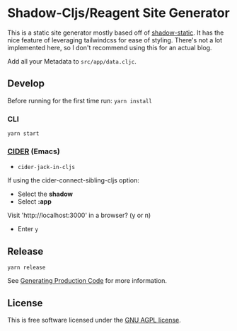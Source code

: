 # Shadow-Cljs/Reagent Site Generator
This is a static site generator mostly based off of [shadow-static](https://github.com/yosevu/shadow-static "shadow-static by yosevu").
It has the nice feature of leveraging tailwindcss for ease of styling.
There's not a lot implemented here, so I don't recommend using this for an actual blog.

Add all your Metadata to `src/app/data.cljc`.

## Develop

Before running for the first time run:
`yarn install`

### CLI

`yarn start`

### [CIDER](https://cider.mx/) (Emacs)

- `cider-jack-in-cljs`

If using the cider-connect-sibling-cljs option:

-  Select the **shadow** 
-  Select **:app**

Visit 'http://localhost:3000' in a browser? (y or n)

- Enter `y`

## Release

`yarn release`

See [Generating Production Code](https://shadow-cljs.github.io/docs/UsersGuide.html#release) for more information.

## License

This is free software licensed under the [GNU AGPL license](https://www.gnu.org/licenses/agpl-3.0.html).
